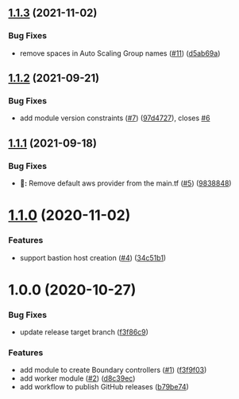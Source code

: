 ## [1.1.3](https://github.com/jasonwalsh/terraform-aws-boundary/compare/v1.1.2...v1.1.3) (2021-11-02)


### Bug Fixes

* remove spaces in Auto Scaling Group names ([#11](https://github.com/jasonwalsh/terraform-aws-boundary/issues/11)) ([d5ab69a](https://github.com/jasonwalsh/terraform-aws-boundary/commit/d5ab69ade0e24c5ff77fb3965b4998d3a21892fa))

## [1.1.2](https://github.com/jasonwalsh/terraform-aws-boundary/compare/v1.1.1...v1.1.2) (2021-09-21)


### Bug Fixes

* add module version constraints ([#7](https://github.com/jasonwalsh/terraform-aws-boundary/issues/7)) ([97d4727](https://github.com/jasonwalsh/terraform-aws-boundary/commit/97d472739c61fca0908ae54896eafa300713bdd9)), closes [#6](https://github.com/jasonwalsh/terraform-aws-boundary/issues/6)

## [1.1.1](https://github.com/jasonwalsh/terraform-aws-boundary/compare/v1.1.0...v1.1.1) (2021-09-18)


### Bug Fixes

* **:wrench::** Remove default aws provider from the main.tf ([#5](https://github.com/jasonwalsh/terraform-aws-boundary/issues/5)) ([9838848](https://github.com/jasonwalsh/terraform-aws-boundary/commit/9838848efb5f21457b227f7236fc6becf5ada8d9))

# [1.1.0](https://github.com/jasonwalsh/terraform-aws-boundary/compare/v1.0.0...v1.1.0) (2020-11-02)


### Features

* support bastion host creation ([#4](https://github.com/jasonwalsh/terraform-aws-boundary/issues/4)) ([34c51b1](https://github.com/jasonwalsh/terraform-aws-boundary/commit/34c51b1927936de5c730cfae83cfdbeca726c3dc))

# 1.0.0 (2020-10-27)


### Bug Fixes

* update release target branch ([f3f86c9](https://github.com/jasonwalsh/terraform-aws-boundary/commit/f3f86c939dee6e5e3c531143071145dfb437cf63))


### Features

* add module to create Boundary controllers ([#1](https://github.com/jasonwalsh/terraform-aws-boundary/issues/1)) ([f3f9f03](https://github.com/jasonwalsh/terraform-aws-boundary/commit/f3f9f034b916c859959c9246eaf9b2332fae9d15))
* add worker module ([#2](https://github.com/jasonwalsh/terraform-aws-boundary/issues/2)) ([d8c39ec](https://github.com/jasonwalsh/terraform-aws-boundary/commit/d8c39ece52bab9d77315871bf7067011a31db6b0))
* add workflow to publish GitHub releases ([b79be74](https://github.com/jasonwalsh/terraform-aws-boundary/commit/b79be74d81424deddf1f8a855e12074bf340b547))

